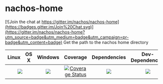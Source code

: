 # nachos-home

[![Join the chat at https://gitter.im/nachos/nachos-home](https://badges.gitter.im/Join%20Chat.svg)](https://gitter.im/nachos/nachos-home?utm_source=badge&utm_medium=badge&utm_campaign=pr-badge&utm_content=badge)
Get the path to the nachos home directory

<table>
  <thead>
    <tr>
      <th>Linux</th>
      <th>OS X</th>
      <th>Windows</th>
      <th>Coverage</th>
      <th>Dependencies</th>
      <th>Dev-Dependencies</th>
    </tr>
  </thead>
  <tbody>
    <tr>
      <td colspan="2" align="center">
        <a href="https://travis-ci.org/nachos/nachos-home"><img src="https://travis-ci.org/nachos/nachos-home.svg"></a>
      </td>
      <td align="center">
        <a href="https://ci.appveyor.com/project/noamokman/nachos-home"><img src="https://ci.appveyor.com/api/projects/status/jgmv39855es9ovbl?svg=true"></a>
      </td>
      <td align="center">
        <a href="https://coveralls.io/r/nachos/nachos-home"><img src="https://coveralls.io/repos/nachos/nachos-home/badge.svg" alt="Coverage Status"></a>
      </td>
      <td align="center">
        <a href="https://david-dm.org/nachos/nachos-home"><img src="https://david-dm.org/nachos/nachos-home.svg"></a>
      </td>
      <td align="center">
        <a href="https://david-dm.org/nachos/nachos-home#info=devDependencies"><img src="https://david-dm.org/nachos/nachos-home/dev-status.svg"/></a>
      </td>
    </tr>
  </tbody>
</table>
